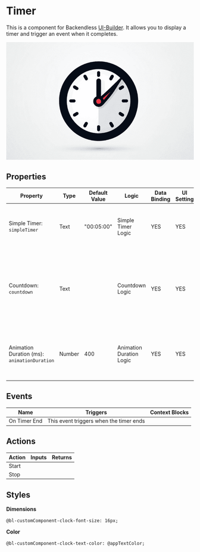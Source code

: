 # Timer

This is a component for Backendless [UI-Builder](https://backendless.com/developers/#ui-builder). It allows you to
display a timer and trigger an event when it completes.

<p align="center">
  <img src="./thumbnail.png" alt="main thumbnail" width="780"/>
</p>

## Properties

| Property                                     | Type   | Default Value | Logic                    | Data Binding | UI Setting | Description                                                                                                       |
|----------------------------------------------|--------|---------------|--------------------------|--------------|------------|-------------------------------------------------------------------------------------------------------------------|
| Simple Timer: `simpleTimer`                  | Text   | "00:05:00"    | Simple Timer Logic       | YES          | YES        | Allows to determine a regular timer. Format of timer: `HH:MM:SS`.                                                 |
| Countdown: `countdown`                       | Text   |               | Countdown Logic          | YES          | YES        | Allows you to specify the date, time, and time zone when the timer will expire. Signature `MM.DD.YY HH:MM:SS UTC` |
| Animation Duration (ms): `animationDuration` | Number | 400           | Animation Duration Logic | YES          | YES        | Allows to determine the duration of the animation to change the time.                                             |

## Events

| Name         | Triggers                                | Context Blocks |
|--------------|-----------------------------------------|----------------|
| On Timer End | This event triggers when the timer ends |                |

## Actions

| Action | Inputs | Returns |
|--------|--------|---------|
| Start  |        |         |
| Stop   |        |         |

## Styles

**Dimensions**

```
@bl-customComponent-clock-font-size: 16px;
```

**Color**

```
@bl-customComponent-clock-text-color: @appTextColor;
```
